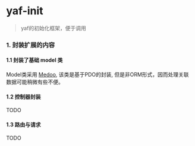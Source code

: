 yaf-init
==

> yaf的初始化框架，便于调用

### 1. 封装扩展的内容
#### 1.1 封装了基础 model 类
Model类采用 [Medoo](https://github.com/catfan/Medoo), 该类是基于PDO的封装, 但是非ORM形式，因而处理关联数据可能稍微有些不便。

#### 1.2 控制器封装
TODO

#### 1.3 路由与请求
TODO

